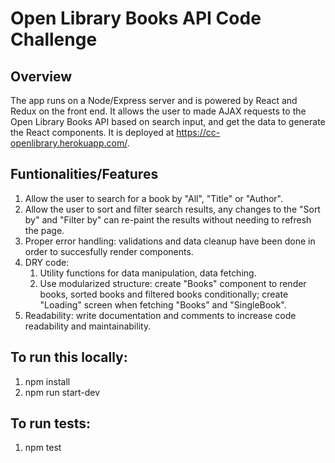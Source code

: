 # Open Library Books API Code Challenge

## Overview

The app runs on a Node/Express server and is powered by React and Redux on the front end. It allows the user to made AJAX requests to the Open Library Books API based on search input, and get the data to generate the React components. It is deployed at https://cc-openlibrary.herokuapp.com/.

## Funtionalities/Features

1. Allow the user to search for a book by "All", "Title" or "Author".
2. Allow the user to sort and filter search results, any changes to the "Sort by" and "Filter by" can re-paint the results without needing to refresh the page.
3. Proper error handling: validations and data cleanup have been done in order to succesfully render components.
4. DRY code: 
    1. Utility functions for data manipulation, data fetching. 
    2. Use modularized structure: create "Books" component to render books, sorted books and filtered books conditionally; create "Loading" screen when fetching "Books" and "SingleBook".
5. Readability: write documentation and comments to increase code readability and maintainability.


## To run this locally:
1. npm install 
2. npm run start-dev

## To run tests:
1. npm test
